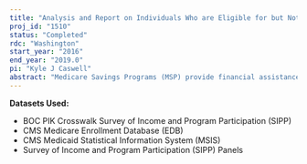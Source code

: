 ```yaml
---
title: "Analysis and Report on Individuals Who are Eligible for but Not Enrolled in the Medicare Savings"
proj_id: "1510"
status: "Completed"
rdc: "Washington"
start_year: "2016"
end_year: "2019.0"
pi: "Kyle J Caswell"
abstract: "Medicare Savings Programs (MSP) provide financial assistance to participants for Medicare premiums and, in some cases, required cost sharing for medical services covered by Medicare. However, the rate of participation in these programs, as well as the individual characteristics associated with participation, is not well understood. This is in part because household surveys administered by the Census Bureau and other entities do not collect information on MSP participation, and administrative sources that identify MSP enrollment clearly exclude those eligible but not enrolled. This research attempts to fill this gap in data collection by using the Survey of Income and Program Participation (SIPP) linked with administrative data from the Center for Medicare and Medicaid Services (CMS). The administrative data will serve as the means to identify MSP enrollees among SIPP respondents, while the SIPP will identify the MSP eligible population using survey data on income, assets, and state of residence. Using these linked data, this work will study participation in the MSP programs and factors that influence participation."
---
```


**Datasets Used:**

  - BOC PIK Crosswalk Survey of Income and Program Participation (SIPP) 
  - CMS Medicare Enrollment Database (EDB) 
  - CMS Medicaid Statistical Information System (MSIS) 
  - Survey of Income and Program Participation (SIPP) Panels 

